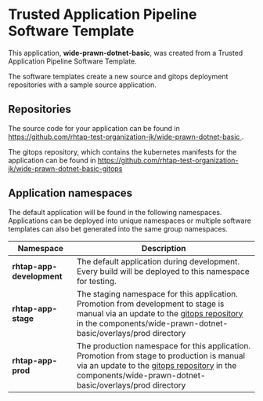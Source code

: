 # Trusted Application Pipeline Software Template

This application, **wide-prawn-dotnet-basic**, was created from a Trusted Application Pipeline Software Template.

The software templates create a new source and gitops deployment repositories with a sample source application. 

## Repositories

The source code for your application can be found in [https://github.com/rhtap-test-organization-jk/wide-prawn-dotnet-basic ](https://github.com/rhtap-test-organization-jk/wide-prawn-dotnet-basic ).
 
The gitops repository, which contains the kubernetes manifests for the application can be found in 
[https://github.com/rhtap-test-organization-jk/wide-prawn-dotnet-basic-gitops ](https://github.com/rhtap-test-organization-jk/wide-prawn-dotnet-basic-gitops ) 

## Application namespaces 

The default application will be found in the following namespaces. Applications can be deployed into unique namespaces or multiple software templates can also bet generated into the same group namespaces.  

|  Namespace   |  Description   |  
| -------- | -------- |   
| **rhtap-app-development** | The default application during development. Every build will be deployed to this namespace for testing. | 
| **rhtap-app-stage** | The staging namespace for this application. Promotion from development to stage is manual via an update to the [gitops repository](https://github.com/rhtap-test-organization-jk/wide-prawn-dotnet-basic-gitops ) in the components/wide-prawn-dotnet-basic/overlays/prod directory |  
| **rhtap-app-prod** | The production namespace for this application. Promotion from stage to production is manual via an update to the [gitops repository](https://github.com/rhtap-test-organization-jk/wide-prawn-dotnet-basic-gitops ) in the components/wide-prawn-dotnet-basic/overlays/prod directory | 